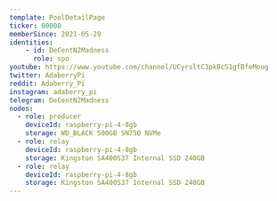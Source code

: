 ```yaml
---
template: PoolDetailPage
ticker: 00000
memberSince: 2021-05-29
identities: 
    - id: DeCentN2Madness
      role: spo
youtube: https://www.youtube.com/channel/UCyrsltC3pkBcS1gfBfeMoug
twitter: AdaberryPi
reddit: Adaberry_Pi
instagram: adaberry_pi
telegram: DeCentN2Madness
nodes:
  - role: producer
    deviceId: raspberry-pi-4-8gb
    storage: WD_BLACK 500GB SN750 NVMe
  - role: relay 
    deviceId: raspberry-pi-4-8gb
    storage: Kingston SA400S37 Internal SSD 240GB
  - role: relay 
    deviceId: raspberry-pi-4-8gb
    storage: Kingston SA400S37 Internal SSD 240GB
---
```

